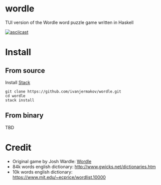 # wordle

TUI version of the Wordle word puzzle game written in Haskell

[![asciicast](https://asciinema.org/a/8EbpMx0FQmV7oGupOYywnfYG2.svg)](https://asciinema.org/a/8EbpMx0FQmV7oGupOYywnfYG2)

# Install

## From source

Install [Stack](https://docs.haskellstack.org/en/stable/install_and_upgrade/)

```
git clone https://github.com/ivanjermakov/wordle.git
cd wordle
stack install
```

## From binary

TBD

# Credit

- Original game by Josh Wardle: [Wordle](https://www.powerlanguage.co.uk/wordle/)
- 84k words english dictionary: http://www.gwicks.net/dictionaries.htm
- 10k words english dictionary: https://www.mit.edu/~ecprice/wordlist.10000
